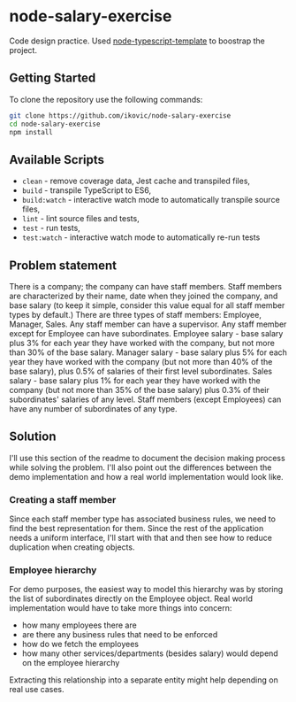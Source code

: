 # node-salary-exercise

Code design practice. Used [node-typescript-template][project-template] to boostrap the project.

## Getting Started

To clone the repository use the following commands:

```sh
git clone https://github.com/ikovic/node-salary-exercise
cd node-salary-exercise
npm install
```

## Available Scripts

- `clean` - remove coverage data, Jest cache and transpiled files,
- `build` - transpile TypeScript to ES6,
- `build:watch` - interactive watch mode to automatically transpile source files,
- `lint` - lint source files and tests,
- `test` - run tests,
- `test:watch` - interactive watch mode to automatically re-run tests

## Problem statement

There is a company; the company can have staff members. Staff members are characterized by their name, date when they joined the company, and base salary (to keep it simple, consider this value equal for all staff member types by default.)
There are three types of staff members: Employee, Manager, Sales. Any staff member can have a supervisor. Any staff member except for Employee can have subordinates.
Employee salary - base salary plus 3% for each year they have worked with the company, but not more than 30% of the base salary.
Manager salary - base salary plus 5% for each year they have worked with the company (but not more than 40% of the base salary), plus 0.5% of salaries of their first level subordinates.
Sales salary - base salary plus 1% for each year they have worked with the company (but not more than 35% of the base salary) plus 0.3% of their subordinates' salaries of any level.
Staff members (except Employees) can have any number of subordinates of any type.

## Solution

I'll use this section of the readme to document the decision making process while solving the problem. I'll also point out the differences between the demo implementation and how a real world implementation would look like.

### Creating a staff member

Since each staff member type has associated business rules, we need to find the best representation for them. Since the rest of the application needs a uniform interface, I'll start with that and then see how to reduce duplication when creating objects.

### Employee hierarchy

For demo purposes, the easiest way to model this hierarchy was by storing the list of subordinates directly on the Employee object. Real world implementation would have to take more things into concern:
- how many employees there are
- are there any business rules that need to be enforced
- how do we fetch the employees
- how many other services/departments (besides salary) would depend on the employee hierarchy

Extracting this relationship into a separate entity might help depending on real use cases.



[project-template]: https://github.com/jsynowiec/node-typescript-boilerplate
